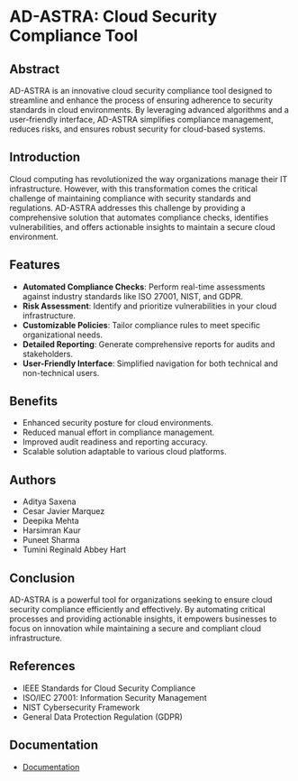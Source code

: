 # AD-ASTRA: Cloud Security Compliance Tool

## Abstract
AD-ASTRA is an innovative cloud security compliance tool designed to streamline and enhance the process of ensuring adherence to security standards in cloud environments. By leveraging advanced algorithms and a user-friendly interface, AD-ASTRA simplifies compliance management, reduces risks, and ensures robust security for cloud-based systems.

## Introduction
Cloud computing has revolutionized the way organizations manage their IT infrastructure. However, with this transformation comes the critical challenge of maintaining compliance with security standards and regulations. AD-ASTRA addresses this challenge by providing a comprehensive solution that automates compliance checks, identifies vulnerabilities, and offers actionable insights to maintain a secure cloud environment.

## Features
- **Automated Compliance Checks**: Perform real-time assessments against industry standards like ISO 27001, NIST, and GDPR.
- **Risk Assessment**: Identify and prioritize vulnerabilities in your cloud infrastructure.
- **Customizable Policies**: Tailor compliance rules to meet specific organizational needs.
- **Detailed Reporting**: Generate comprehensive reports for audits and stakeholders.
- **User-Friendly Interface**: Simplified navigation for both technical and non-technical users.

## Benefits
- Enhanced security posture for cloud environments.
- Reduced manual effort in compliance management.
- Improved audit readiness and reporting accuracy.
- Scalable solution adaptable to various cloud platforms.

## Authors
- Aditya Saxena  
- Cesar Javier Marquez  
- Deepika Mehta  
- Harsimran Kaur  
- Puneet Sharma  
- Tumini Reginald Abbey Hart  

## Conclusion
AD-ASTRA is a powerful tool for organizations seeking to ensure cloud security compliance efficiently and effectively. By automating critical processes and providing actionable insights, it empowers businesses to focus on innovation while maintaining a secure and compliant cloud infrastructure.

## References
- IEEE Standards for Cloud Security Compliance  
- ISO/IEC 27001: Information Security Management  
- NIST Cybersecurity Framework  
- General Data Protection Regulation (GDPR)  

## Documentation
- [Documentation](./docs/README.md)